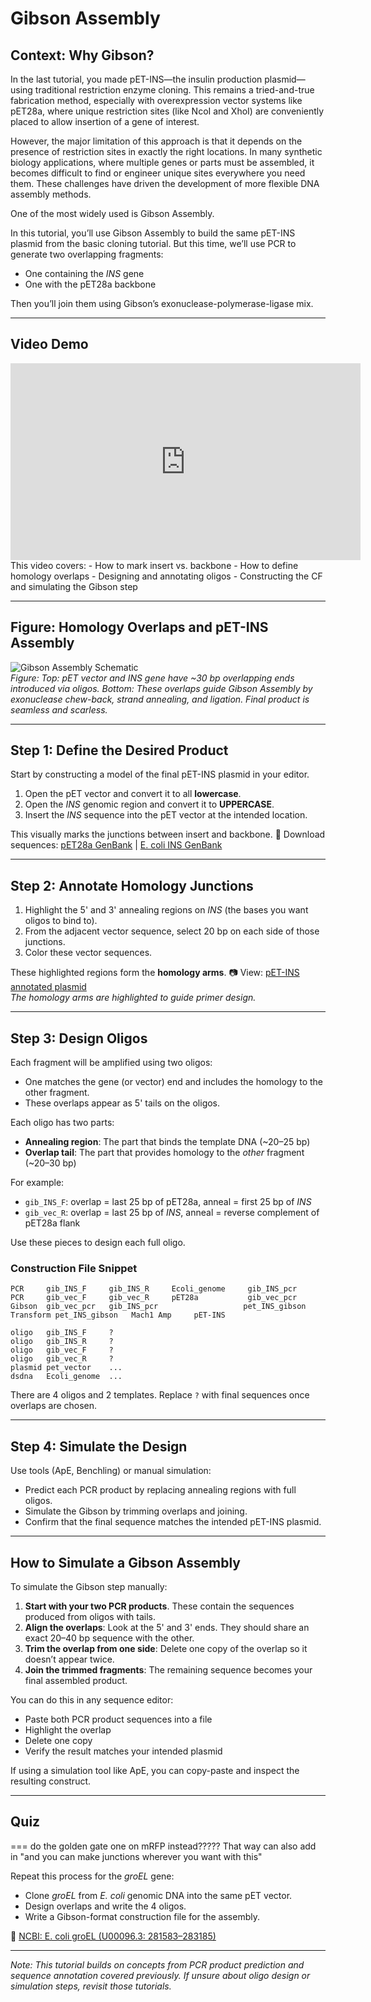 # Gibson Assembly

## Context: Why Gibson?
In the last tutorial, you made pET-INS—the insulin production plasmid—using traditional restriction enzyme cloning. This remains a tried-and-true fabrication method, especially with overexpression vector systems like pET28a, where unique restriction sites (like NcoI and XhoI) are conveniently placed to allow insertion of a gene of interest.

However, the major limitation of this approach is that it depends on the presence of restriction sites in exactly the right locations. In many synthetic biology applications, where multiple genes or parts must be assembled, it becomes difficult to find or engineer unique sites everywhere you need them. These challenges have driven the development of more flexible DNA assembly methods.

One of the most widely used is Gibson Assembly.

In this tutorial, you’ll use Gibson Assembly to build the same pET-INS plasmid from the basic cloning tutorial. But this time, we’ll use PCR to generate two overlapping fragments:
- One containing the *INS* gene
- One with the pET28a backbone

Then you’ll join them using Gibson’s exonuclease-polymerase-ligase mix.

---

## Video Demo

<iframe width="560" height="315" src="https://www.youtube.com/embed/gKHO0HHPsXg" frameborder="0" allowfullscreen></iframe>
This video covers:
- How to mark insert vs. backbone
- How to define homology overlaps
- Designing and annotating oligos
- Constructing the CF and simulating the Gibson step

---

## Figure: Homology Overlaps and pET-INS Assembly

![Gibson Assembly Schematic](../images/gibson_INS_assembly.png)  
*Figure: Top: pET vector and INS gene have ~30 bp overlapping ends introduced via oligos. Bottom: These overlaps guide Gibson Assembly by exonuclease chew-back, strand annealing, and ligation. Final product is seamless and scarless.*

---

## Step 1: Define the Desired Product
Start by constructing a model of the final pET-INS plasmid in your editor.

1. Open the pET vector and convert it to all **lowercase**.
2. Open the *INS* genomic region and convert it to **UPPERCASE**.
3. Insert the *INS* sequence into the pET vector at the intended location.

This visually marks the junctions between insert and backbone.
🔗 Download sequences: [pET28a GenBank](../assets/pET28a.gb) | [E. coli INS GenBank](../assets/INS_genome_context.gb)

---

## Step 2: Annotate Homology Junctions
1. Highlight the 5' and 3' annealing regions on *INS* (the bases you want oligos to bind to).
2. From the adjacent vector sequence, select 20 bp on each side of those junctions.
3. Color these vector sequences.

These highlighted regions form the **homology arms**.
📷 View: [pET-INS annotated plasmid](../images/workinprogress.png)  
*The homology arms are highlighted to guide primer design.*

---

## Step 3: Design Oligos
Each fragment will be amplified using two oligos:
- One matches the gene (or vector) end and includes the homology to the other fragment.
- These overlaps appear as 5' tails on the oligos.

Each oligo has two parts:
- **Annealing region**: The part that binds the template DNA (~20–25 bp)
- **Overlap tail**: The part that provides homology to the *other* fragment (~20–30 bp)

For example:
- `gib_INS_F`: overlap = last 25 bp of pET28a, anneal = first 25 bp of *INS*
- `gib_vec_R`: overlap = last 25 bp of *INS*, anneal = reverse complement of pET28a flank

Use these pieces to design each full oligo.

### Construction File Snippet
```
PCR     gib_INS_F     gib_INS_R     Ecoli_genome     gib_INS_pcr
PCR     gib_vec_F     gib_vec_R     pET28a           gib_vec_pcr
Gibson  gib_vec_pcr   gib_INS_pcr                   pet_INS_gibson
Transform pet_INS_gibson   Mach1 Amp     pET-INS

oligo   gib_INS_F     ?
oligo   gib_INS_R     ?
oligo   gib_vec_F     ?
oligo   gib_vec_R     ?
plasmid pet_vector    ...
dsdna   Ecoli_genome  ...
```

There are 4 oligos and 2 templates. Replace `?` with final sequences once overlaps are chosen.

---

## Step 4: Simulate the Design
Use tools (ApE, Benchling) or manual simulation:

- Predict each PCR product by replacing annealing regions with full oligos.
- Simulate the Gibson by trimming overlaps and joining.
- Confirm that the final sequence matches the intended pET-INS plasmid.

---

## How to Simulate a Gibson Assembly

To simulate the Gibson step manually:

1. **Start with your two PCR products**. These contain the sequences produced from oligos with tails.
2. **Align the overlaps**: Look at the 5' and 3' ends. They should share an exact 20–40 bp sequence with the other.
3. **Trim the overlap from one side**: Delete one copy of the overlap so it doesn’t appear twice.
4. **Join the trimmed fragments**: The remaining sequence becomes your final assembled product.

You can do this in any sequence editor:
- Paste both PCR product sequences into a file
- Highlight the overlap
- Delete one copy
- Verify the result matches your intended plasmid

If using a simulation tool like ApE, you can copy-paste and inspect the resulting construct.

---

## Quiz
=== do the golden gate one on mRFP instead?????  That way can also add in "and you can make junctions wherever you want with this"

Repeat this process for the *groEL* gene:
- Clone *groEL* from *E. coli* genomic DNA into the same pET vector.
- Design overlaps and write the 4 oligos.
- Write a Gibson-format construction file for the assembly.

🔗 [NCBI: E. coli groEL (U00096.3: 281583–283185)](https://www.ncbi.nlm.nih.gov/nuccore/U00096.3?report=genbank&from=281583&to=283185)

---

*Note: This tutorial builds on concepts from PCR product prediction and sequence annotation covered previously. If unsure about oligo design or simulation steps, revisit those tutorials.*
